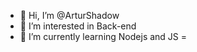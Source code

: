 - 👋 Hi, I’m @ArturShadow
- 👀 I’m interested in Back-end
- 🌱 I’m currently learning Nodejs and JS
=
<!---
ArturShadow/ArturShadow is a ✨ special ✨ repository because its `README.md` (this file) appears on your GitHub profile.
You can click the Preview link to take a look at your changes.
--->
